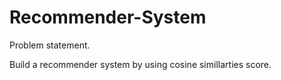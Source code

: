 # Recommender-System
Problem statement.

Build a recommender system by using cosine simillarties score.



